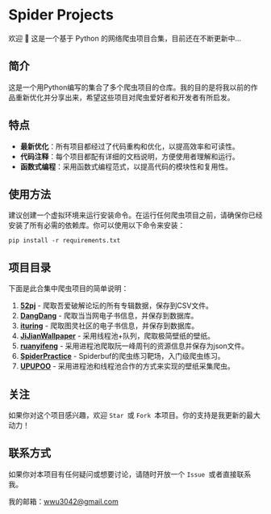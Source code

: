 # Spider Projects

欢迎 👋
这是一个基于 Python 的网络爬虫项目合集，目前还在不断更新中...

## 简介
这是一个用Python编写的集合了多个爬虫项目的仓库。我的目的是将我以前的作品重新优化并分享出来，希望这些项目对爬虫爱好者和开发者有所启发。

## 特点
- **最新优化**：所有项目都经过了代码重构和优化，以提高效率和可读性。
- **代码注释**：每个项目都配有详细的文档说明，方便使用者理解和运行。
- **函数式编程**：采用函数式编程范式，以提高代码的模块性和复用性。

## 使用方法

建议创建一个虚拟环境来运行安装命令。在运行任何爬虫项目之前，请确保你已经安装了所有必需的依赖库。你可以使用以下命令来安装：

```shell
pip install -r requirements.txt
```

## 项目目录

下面是此合集中爬虫项目的简单说明：

1. **[52pj](https://github.com/redballoom/spider-projects/tree/main/52pj)** - 爬取吾爱破解论坛的所有专辑数据，保存到CSV文件。
2. **[DangDang](https://github.com/redballoom/spider-projects/tree/main/DangDang)** - 爬取当当网电子书信息，并保存到数据库。
3. **[ituring](https://github.com/redballoom/spider-projects/tree/main/ituring)** - 爬取图灵社区的电子书信息，并保存到数据库。
4. **[JiJianWallpaper](https://github.com/redballoom/spider-projects/tree/main/JiJianWallpaper)** - 采用线程池+队列，爬取极简壁纸的壁纸。
5. **[ruanyifeng](https://github.com/redballoom/spider-projects/tree/main/ruanyifeng)** - 采用进程池爬取阮一峰周刊的资源信息并保存为json文件。
6. **[SpiderPractice](https://github.com/redballoom/spider-projects/tree/main/SpiderPractice)** - Spiderbuf的爬虫练习靶场，入门级爬虫练习。
7. **[UPUPOO](https://github.com/redballoom/spider-projects/tree/main/UPUPOO)** - 采用进程池和线程池合作的方式来实现的壁纸采集爬虫。
## 关注

如果你对这个项目感兴趣，欢迎 `Star `或 `Fork `本项目。你的支持是我更新的最大动力！

## 联系方式

如果你对本项目有任何疑问或想要讨论，请随时开放一个 `Issue `或者直接联系我。

我的邮箱：wwu3042@gmail.com

